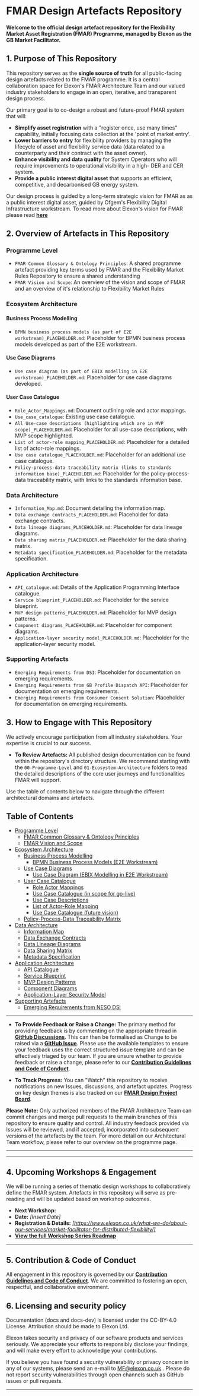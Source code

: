 # FMAR Design Artefacts Repository

**Welcome to the official design artefact repository for the Flexibility Market Asset Registration (FMAR) Programme, managed by Elexon as the GB Market Facilitator.**

## 1. Purpose of This Repository

This repository serves as the **single source of truth** for all public-facing design artefacts related to the FMAR programme. It is a central collaboration space for Elexon's FMAR Architecture Team and our valued industry stakeholders to engage in an open, iterative, and transparent design process.

Our primary goal is to co-design a robust and future-proof FMAR system that will:
*   **Simplify asset registration** with a "register once, use many times" capability, initially focusing data collection at the 'point of market entry'.
*   **Lower barriers to entry** for flexibility providers by managing the lifecycle of asset and flexibility service data (data related to a counterparty and their contract with the asset owner).
*   **Enhance visibility and data quality** for System Operators who will require improvements to operational visibility in a high- DER and CER system.
*   **Provide a public interest digital asset** that supports an efficient, competitive, and decarbonised GB energy system.

Our design process is guided by a long-term strategic vision for FMAR as as a public interest digital asset, guided by Ofgem's Flexibility Digital Infrastructure workstream. To read more about Elexon's vision for FMAR please read **[here](https://github.com/mez-FMDA/MF.github.io/blob/main/docs/Market_Facilitator/FMAR_Design/Programme_Level/FMAR_Design_Project_Overview.md)**

## 2. Overview of Artefacts in This Repository

### Programme Level

* `FMAR Common Glossary & Ontology Principles`: A shared programme artefact providing key terms used by FMAR and the Flexibility Market Rules Repository to ensure a shared understanding
* `FMAR Vision and Scope`: An overview of the vision and scope of FMAR and an overview of it's relationship to Flexibility Market Rules

### Ecosystem Architecture

#### Business Process Modelling

* `BPMN business process models (as part of E2E workstream)_PLACEHOLDER.md`: Placeholder for BPMN business process models developed as part of the E2E workstream.

#### Use Case Diagrams

* `Use case diagram (as part of EBIX modelling in E2E workstream)_PLACEHOLDER.md`: Placeholder for use case diagrams developed.

#### User Case Catalogue

* `Role_Actor_Mappings.md`: Document outlining role and actor mappings.
* `Use_case_catalogue`: Existing use case catalogue.
* `All Use-case descriptions (highlighting which are in MVP scope)_PLACEHOLDER.md`: Placeholder for all use-case descriptions, with MVP scope highlighted.
* `List of actor-role mapping_PLACEHOLDER.md`: Placeholder for a detailed list of actor-role mappings.
* `Use case catalogue_PLACEHOLDER.md`: Placeholder for an additional use case catalogue.
* `Policy-process-data traceability matrix (links to standards information base)_PLACEHOLDER.md`: Placeholder for the policy-process-data traceability matrix, with links to the standards information base.

### Data Architecture

* `Information_Map.md`: Document detailing the information map.
* `Data exchange contracts_PLACEHOLDER.md`: Placeholder for data exchange contracts.
* `Data lineage diagrams_PLACEHOLDER.md`: Placeholder for data lineage diagrams.
* `Data sharing matrix_PLACEHOLDER.md`: Placeholder for the data sharing matrix.
* `Metadata specification_PLACEHOLDER.md`: Placeholder for the metadata specification.

### Application Architecture

* `API_catalogue.md`: Details of the Application Programming Interface catalogue.
* `Service blueprint_PLACEHOLDER.md`: Placeholder for the service blueprint.
* `MVP design patterns_PLACEHOLDER.md`: Placeholder for MVP design patterns.
* `Component diagrams_PLACEHOLDER.md`: Placeholder for component diagrams.
* `Application-layer security model_PLACEHOLDER.md`: Placeholder for the application-layer security model.

### Supporting Artefacts

* `Emerging Requirements from DSI`: Placeholder for documentation on emerging requirements.
* `Emerging Requirements from GB Profile Dispatch API`: Placeholder for documentation on emerging requirements.
* `Emerging Requirements from Consumer Consent Solution`: Placeholder for documentation on emerging requirements.

## 3. How to Engage with This Repository

We actively encourage participation from all industry stakeholders. Your expertise is crucial to our success.

*   **To Review Artefacts:** All published design documentation can be found within the repository's directory structure. We recommend starting with the `00-Programme-Level` and `01-Ecosystem-Architecture` folders to read the detailed descriptions of the core user journeys and functionalities FMAR will support.

Use the table of contents below to navigate through the different architectural domains and artefacts.

## Table of Contents

* [Programme Level](#programme-level)
    * [FMAR Common Glossary & Ontology Principles](#programme)
    * [FMAR Vision and Scope](#programme)
 * [Ecosystem Architecture](#ecosystem-architecture)
    * [Business Process Modelling](#business-process-modelling)
        * [BPMN Business Process Models (E2E Workstream)](#business-process-modelling)
    * [Use Case Diagrams](#use-case-diagrams)
        * [Use Case Diagram (EBIX Modelling in E2E Workstream)](#use-case-diagrams)
    * [User Case Catalogue](#user-case-catalogue)
        * [Role Actor Mappings](FMAR_Design/Ecosystem_Architecture/User_Case_Catalogue/Role_Actor_Mappings.md)
        * [Use Case Catalogue (in scope for go-live)](https://github.com/mez-FMDA/Market-Facilitator-FMAR/tree/main/docs/Market_Facilitator/FMAR_Design/Ecosystem_Architecture/User_Case_Catalogue)
        * [Use Case Descriptions](#user-case-catalogue)
        * [List of Actor-Role Mapping](#user-case-catalogue)
        * [Use Case Catalogue (future vision)](#user-case-catalogue)
    * [Policy-Process-Data Traceability Matrix](#ecosystem-architecture)
* [Data Architecture](#data-architecture)
    * [Information Map](FMAR_Design/Data_Architecture/Information_Map.md)
    * [Data Exchange Contracts](#data-architecture)
    * [Data Lineage Diagrams](#data-architecture)
    * [Data Sharing Matrix](#data-architecture)
    * [Metadata Specification](#data-architecture)
* [Application Architecture](#application-architecture)
    * [API Catalogue](#application-architecture)
    * [Service Blueprint](#application-architecture)
    * [MVP Design Patterns](#application-architecture)
    * [Component Diagrams](#application-architecture)
    * [Application-Layer Security Model](#application-architecture)
* [Supporting Artefacts](#supporting-artefacts)
    * [Emerging Requirements from NESO DSI](#supporting-artefacts)

---

*   **To Provide Feedback or Raise a Change:** The primary method for providing feedback is by commenting on the appropriate thread in **[GitHub Discussions](https://github.com/mez-FMDA/MF.github.io/discussions/categories/general-discussion)**. This can then be formalised as Change to be raised via a **[GitHub Issue](https://github.com/mez-FMDA/MF.github.io/issues)**. Please use the available templates to ensure your feedback uses the correct structured issue template and can be effectively triaged by our team. If you are unsure whether to provide feedback or raise a change, please refer to our **[Contribution Guidelines and Code of Conduct](./CONTRIBUTING.md)**.  

*   **To Track Progress:** You can "Watch" this repository to receive notifications on new Issues, discussions, and artefact updates. Progress on key design themes is also tracked on our **[FMAR Design Project Board](https://github.com/users/mez-FMDA/projects/7/views/2)**.

**Please Note:** Only authorized members of the FMAR Architecture Team can commit changes and merge pull requests to the main branches of this repository to ensure quality and control. All industry feedback provided via Issues will be reviewed, and if accepted, incorporated into subsequent versions of the artefacts by the team. For more detail on our Architectural Team workflow, please refer to our overview on the programme page.

---

---

## 4. Upcoming Workshops & Engagement

We will be running a series of thematic design workshops to collaboratively define the FMAR system. Artefacts in this repository will serve as pre-reading and will be updated based on workshop outcomes.

*   **Next Workshop:** 
*   **Date:** *[Insert Date]*
*   **Registration & Details:** *[https://www.elexon.co.uk/what-we-do/about-our-services/market-facilitator-for-distributed-flexibility/]*
*   **[View the full Workshop Series Roadmap](./Workshops/README.md)**

---

## 5. Contribution & Code of Conduct

All engagement in this repository is governed by our **[Contribution Guidelines and Code of Conduct](./CONTRIBUTING.md)**. We are committed to fostering an open, respectful, and collaborative environment.

## 6. Licensing and security policy

Documentation (docs and docs-dev) is licensed under the CC-BY-4.0 License. Attribution should be made to Elexon Ltd.

Elexon takes security and privacy of our software products and services seriously. We appreciate your efforts to responsibly disclose your findings, and will make every effort to acknowledge your contributions.

If you believe you have found a security vulnerability or privacy concern in any of our systems, please send an e-mail to MF@elexon.co.uk . Please do not report security vulnerabilities through open channels such as GitHub issues or pull requests.

---
